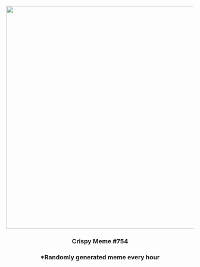 <p align="center">
        <img src="https://i.redd.it/2t2ich7t9sh91.jpg" width="600" height="600">
        </p>
        <h3 align="center">Crispy Meme #754</h3>
        <h3 align="center">*Randomly generated meme every hour</h3>
    